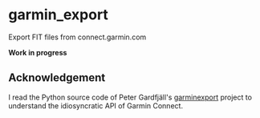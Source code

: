 # garmin_export
Export FIT files from connect.garmin.com

**Work in progress**

## Acknowledgement

I read the Python source code of Peter Gardfjäll's
[garminexport](https://github.com/petergardfjall/garminexport) project to
understand the idiosyncratic API of Garmin Connect.

